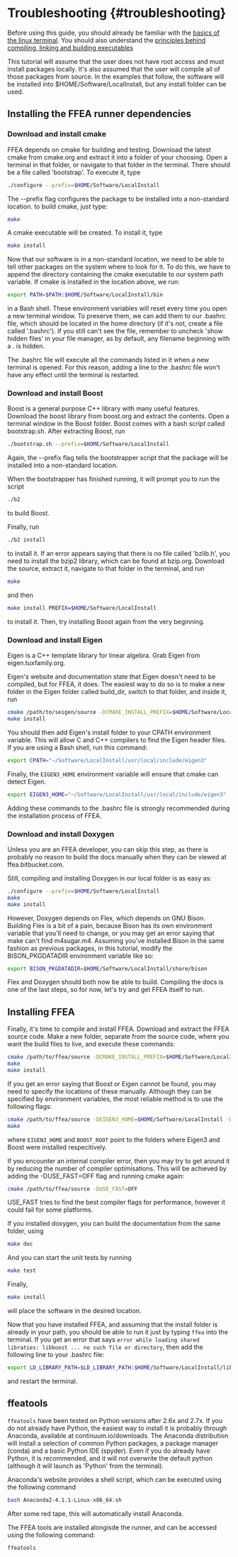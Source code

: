 Troubleshooting {#troubleshooting}
=======
Before using this guide, you should already be familiar with the [basics of the linux terminal](https://www.cheatography.com/davechild/cheat-sheets/linux-command-line/). You should also understand the [principles behind compiling, linking and building executables](https://www3.ntu.edu.sg/home/ehchua/programming/cpp/gcc_make.html)

This tutorial will assume that the user does not have root access and must install packages locally. It's also assumed that the user will compile all of those packages from source. In the examples that follow, the software will be installed into $HOME/Software/LocalInstall, but any install folder can be used.

## Installing the FFEA runner dependencies

### Download and install cmake
FFEA depends on cmake for building and testing. Download the latest cmake from cmake.org and extract it into a folder of your choosing. Open a terminal in that folder, or navigate to that folder in the terminal. There should be a file called 'bootstrap'. To execute it, type
```sh
./configure --prefix=$HOME/Software/LocalInstall
```
The --prefix flag configures the package to be installed into a non-standard location.
to build cmake, just type:
```sh
make
```
A cmake executable will be created. To install it, type
```sh
make install
```
Now that our software is in a non-standard location, we need to be able to tell other packages on the system where to look for it. To do this, we have to append the directory containing the cmake executable to our system path variable. If cmake is installed in the location above, we run:
```sh
export PATH=$PATH:$HOME/Software/LocalInstall/bin
```
in a Bash shell. These environment variables will reset every time you open a new terminal window. To preserve them, we can add them to our .bashrc file, which should be located in the home directory (if it's not, create a file called '.bashrc'). If you still can't see the file, remember to uncheck 'show hidden files' in your file manager, as by default, any filename beginning with a . is hidden.

The .bashrc file will execute all the commands listed in it when a new terminal is opened. For this reason, adding a line to the .bashrc file won't have any effect until the terminal is restarted.
### Download and install Boost
Boost is a general purpose C++ library with many useful features. Download the boost library from boost.org and extract the contents. Open a terminal window in the Boost folder. Boost comes with a bash script called bootstrap.sh. After extracting Boost, run
```sh
./bootstrap.sh --prefix=$HOME/Software/LocalInstall
```
Again, the --prefix flag tells the bootstrapper script that the package will be installed into a non-standard location.

When the bootstrapper has finished running, it will prompt you to run the script
```sh
./b2
```
to build Boost.

Finally, run
```sh
./b2 install
```
to install it.
If an error appears saying that there is no file called 'bzlib.h', you need to install the bzip2 library, which can be found at bzip.org. Download the source, extract it, navigate to that folder in the terminal, and run
```sh
make
```
and then
```sh
make install PREFIX=$HOME/Software/LocalInstall
```
to install it. Then, try installing Boost again from the very beginning. 
### Download and install Eigen
Eigen is a C++ template library for linear algebra.
Grab Eigen from eigen.tuxfamily.org.

Eigen's website and documentation state that Eigen doesn't need to be compiled, but for FFEA, it does. The easiest way to do so is to make a new folder in the Eigen folder called build_dir, switch to that folder, and inside it, run
```sh
cmake /path/to/seigen/source -DCMAKE_INSTALL_PREFIX=$HOME/Software/LocalInstall
make install
```
You should then add Eigen's install folder to your CPATH environment variable. This will allow C and C++ compilers to find the Eigen header files.
If you are using a Bash shell, run this command:
```sh
export CPATH="~/Software/LocalInstall/usr/local/include/eigen3"
```
Finally, the ` EIGEN3_HOME ` environment variable will ensure that cmake can detect Eigen.
```sh
export EIGEN3_HOME="~/Software/LocalInstall/usr/local/include/eigen3"
```
Adding these commands to the .bashrc file is strongly recommended during the installation process of FFEA.

### Download and install Doxygen
Unless you are an FFEA developer, you can skip this step, as there is probably no reason to build the docs manually when they can be viewed at ffea.bitbucket.com.

Still, compiling and installing Doxygen in our local folder is as easy as:
```sh
./configure --prefix=$HOME/Software/LocalInstall
make
make install
```
However, Doxygen depends on Flex, which depends on GNU Bison. Building Flex is a bit of a pain, because Bison has its own environment variable that you'll need to change, or you may get an error saying that make can't find m4sugar.m4. Assuming you've installed Bison in the same fashion as previous packages, in this tutorial, modify the BISON_PKGDATADIR environment variable like so:
```sh
export BISON_PKGDATADIR=$HOME/Software/LocalInstall/share/bison
```
Flex and Doxygen should both now be able to build. Compiling the docs is one of the last steps, so for now, let's try and get FFEA itself to run.
## Installing FFEA
Finally, it's time to compile and install FFEA. Download and extract the FFEA source code. Make a new folder, separate from the source code, where you want the build files to live, and execute these commands:
```sh
cmake /path/to/ffea/source -DCMAKE_INSTALL_PREFIX=$HOME/Software/LocalInstall
make
make install
```
If you get an error saying that Boost or Eigen cannot be found, you may need to specify the locations of these manually. Although they can be specified by environment variables, the most reliable method is to use the following flags:
```sh
cmake /path/to/ffea/source -DEIGEN3_HOME=$HOME/Software/LocalInstall -DBOOST_ROOT=$HOME/Software/LocalInstall
make
```
where ` EIGEN3_HOME ` and ` BOOST_ROOT ` point to the folders where Eigen3 and Boost 
 were installed respecitively.

If you encounter an internal compiler error, then you may try to get 
 around it by reducing the number of compiler optimisations. This will be achieved by 
 adding the -DUSE_FAST=OFF flag and running cmake again:
```sh
cmake /path/to/ffea/source -DUSE_FAST=OFF
```
USE_FAST tries to find the best compiler flags for performance, however it could fail
 for some platforms.

If you installed doxygen, you can build the documentation from the same folder, using
```sh
make doc
```
And you can start the unit tests by running
```sh
make test
```
Finally, 
```sh
make install
```
will place the software in the desired location.


Now that you have installed FFEA, and assuming that the install folder is already 
 in your path, you should be able to run it just by typing ` ffea ` into the terminal. 
 If you get an error that says 
 ` error while loading shared libraties: libboost ... no such file or directory `, 
 then add the following line to your .bashrc file:
```sh
export LD_LIBRARY_PATH=$LD_LIBRARY_PATH:$HOME/Software/LocalInstall/lib
```
and restart the terminal.
<!-- 
While you're at it, you might also want to add:
'''sh
export LD_LIBRARY_PATH=$LD_LIBRARY_PATH:"/localhome/yourusername/Software/LocalInstall/usr/local/lib"
'''
As some packages (such as GTS, which we will need later) prefer their libraries to be in /usr when compiled from source.
-->


## ffeatools
` ffeatools ` have been tested on Python versions after 2.6x and 2.7x. If you do not already have Python, the easiest way to install it is probably through Anaconda, available at continuum.io/downloads. The Anaconda distribution will install a selection of common Python packages, a package manager (conda) and a basic Python IDE (spyder). Even if you do already have Python, it is recommended, and it will not overwrite the default python (although it will launch as 'Python' from the terminal).

Anaconda's website provides a shell script, which can be executed using the following command
```sh
bash Anaconda2-4.1.1-Linux-x86_64.sh
```
After some red tape, this will automatically install Anaconda.

The FFEA tools are installed alongisde the runner, and can be accessed using the following command:
```sh
ffeatools
```
